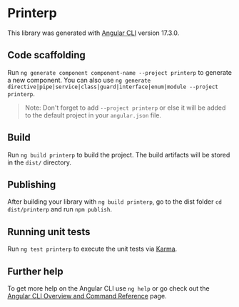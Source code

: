 # Printerp

This library was generated with [Angular CLI](https://github.com/angular/angular-cli) version 17.3.0.

## Code scaffolding

Run `ng generate component component-name --project printerp` to generate a new component. You can also use `ng generate directive|pipe|service|class|guard|interface|enum|module --project printerp`.
> Note: Don't forget to add `--project printerp` or else it will be added to the default project in your `angular.json` file. 

## Build

Run `ng build printerp` to build the project. The build artifacts will be stored in the `dist/` directory.

## Publishing

After building your library with `ng build printerp`, go to the dist folder `cd dist/printerp` and run `npm publish`.

## Running unit tests

Run `ng test printerp` to execute the unit tests via [Karma](https://karma-runner.github.io).

## Further help

To get more help on the Angular CLI use `ng help` or go check out the [Angular CLI Overview and Command Reference](https://angular.io/cli) page.
